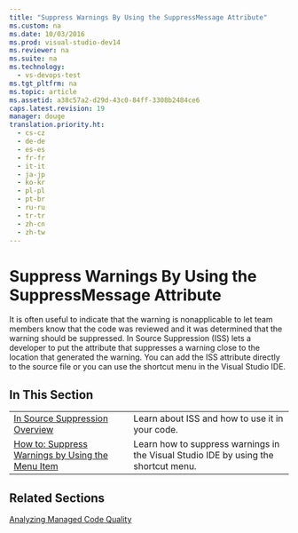 ```yaml
---
title: "Suppress Warnings By Using the SuppressMessage Attribute"
ms.custom: na
ms.date: 10/03/2016
ms.prod: visual-studio-dev14
ms.reviewer: na
ms.suite: na
ms.technology: 
  - vs-devops-test
ms.tgt_pltfrm: na
ms.topic: article
ms.assetid: a38c57a2-d29d-43c0-84ff-3308b2484ce6
caps.latest.revision: 19
manager: douge
translation.priority.ht: 
  - cs-cz
  - de-de
  - es-es
  - fr-fr
  - it-it
  - ja-jp
  - ko-kr
  - pl-pl
  - pt-br
  - ru-ru
  - tr-tr
  - zh-cn
  - zh-tw
---
```

# Suppress Warnings By Using the SuppressMessage Attribute
It is often useful to indicate that the warning is nonapplicable to let team members know that the code was reviewed and it was determined that the warning should be suppressed. In Source Suppression (ISS) lets a developer to put the attribute that suppresses a warning close to the location that generated the warning. You can add the ISS attribute directly to the source file or you can use the shortcut menu in the Visual Studio IDE.  
  
## In This Section  
  
|||  
|-|-|  
|[In Source Suppression Overview](../VS_IDE/In-Source-Suppression-Overview.md)|Learn about ISS and how to use it in your code.|  
|[How to: Suppress Warnings by Using the Menu Item](../VS_IDE/How-to--Suppress-Warnings-by-Using-the-Menu-Item.md)|Learn how to suppress warnings in the Visual Studio IDE by using the shortcut menu.|  
  
## Related Sections  
 [Analyzing Managed Code Quality](../VS_IDE/Analyzing-Managed-Code-Quality-by-Using-Code-Analysis.md)